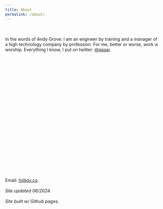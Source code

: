 ```yaml
---
title: About
permalink: /about/
---
```


<br>
<br>
In the words of Andy Grove: I am an engineer by training and a manager of a high technology company by profession. For me, better or worse, work is worship. Everything I know, I put on twitter: <a href="https://twitter.com/qasar" target="_blank">@qasar</a>. 
<br>
<br>
<br>
<br>
<br>
<br>
<br>
<br>
<br>
<br>
<br>
<br>
<br>
<br>
<br>
<br>
<br>
<br>
<br>
<br>
<br>
<br>
<br>
<br>

Email: <a href="mailto:hi@qy.co" target="_blank">hi@qy.co</a>.
<br>
<br> <i> Site updated 06/2024. </i>
<br>
<br> <i> Site built w/ Github pages. </i>

